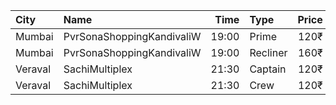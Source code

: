 | City    | Name                      |  Time | Type     | Price | Capacity | Booked |
| :------ | :------------------------ | ----: | :------- | ----: | -------: | -----: |
| Mumbai  | PvrSonaShoppingKandivaliW | 19:00 | Prime    |  120₹ |      129 |     84 |
| Mumbai  | PvrSonaShoppingKandivaliW | 19:00 | Recliner |  160₹ |       33 |     25 |
| Veraval | SachiMultiplex            | 21:30 | Captain  |  120₹ |       68 |      8 |
| Veraval | SachiMultiplex            | 21:30 | Crew     |  120₹ |       60 |     12 |